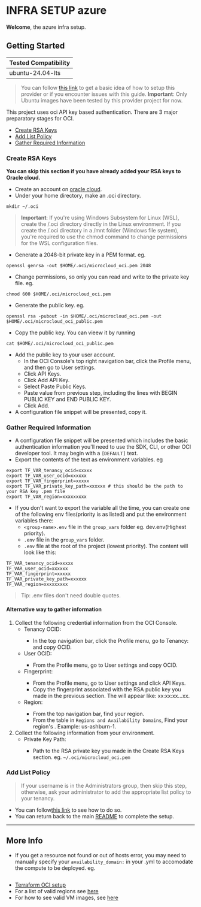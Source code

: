 # INFRA SETUP azure

**Welcome**, the azure infra setup.

## Getting Started

| Tested Compatibility|
| ------------------- |
| ubuntu-24.04-lts |

> You can follow [this link](https://docs.oracle.com/en-us/iaas/developer-tutorials/tutorials/tf-provider/01-summary.htm)
to get a basic idea of how to setup this provider or if you encounter issues with this guide.
> **Important**: Only Ubuntu images have been tested by this provider project for now.

This project uses oci API key based authentication.
There are 3 major preparatory stages for OCI.
- [Create RSA Keys](#create-rsa-keys)
- [Add List Policy](#add-list-policy)
- [Gather Required Information](#gather-required-information)

### Create RSA Keys
**You can skip this section if you have already added your RSA keys to Oracle cloud.**

- Create an account on [oracle cloud](https://www.oracle.com/cloud/).
- Under your home directory, make an .oci directory.
``` shell
mkdir ~/.oci
```
> **Important**: If you're using Windows Subsystem for Linux (WSL), create the /.oci directory directly in the Linux environment. If you create the /.oci directory in a /mnt folder (Windows file system), you're required to use the chmod command to change permissions for the WSL configuration files.

- Generate a 2048-bit private key in a PEM format.
eg.
``` shell
openssl genrsa -out $HOME/.oci/microcloud_oci.pem 2048
```
- Change permissions, so only you can read and write to the private key file.
eg.
``` shell
chmod 600 $HOME/.oci/microcloud_oci.pem
```
- Generate the public key.
eg.
```
openssl rsa -pubout -in $HOME/.oci/microcloud_oci.pem -out $HOME/.oci/microcloud_oci_public.pem
```
- Copy the public key. You can vieew it by running
``` shell
cat $HOME/.oci/microcloud_oci_public.pem
```
- Add the public key to your user account.
    * In the OCI Console's top right navigation bar, click the Profile menu, and then go to User settings.
    * Click API Keys.
    * Click Add API Key.
    * Select Paste Public Keys.
    * Paste value from previous step, including the lines with BEGIN PUBLIC KEY and END PUBLIC KEY.
    * Click Add.
- A configuration file snippet will be presented, copy it.

### Gather Required Information
- A configuration file snippet will be presented which includes the basic authentication information you'll
need to use the SDK, CLI, or other OCI developer tool. It may begin with a `[DEFAULT]` text.
- Export the contents of the text as environment variables. eg
``` shell
export TF_VAR_tenancy_ocid=xxxxx
export TF_VAR_user_ocid=xxxxxx
export TF_VAR_fingerprint=xxxxx
export TF_VAR_private_key_path=xxxxxx # this should be the path to your RSA key .pem file
export TF_VAR_region=xxxxxxxxx
```
- If you don't want to export the variable all the time, you can create one of the following env files(priority is as listed) and put the environment variables there:
    - `<group-name>.env` file in the `group_vars` folder eg. dev.env(Highest priority).
    - `.env` file in the `group_vars` folder.
    - `.env` file at the root of the project (lowest priority).
The content will look like this:
```
TF_VAR_tenancy_ocid=xxxxx
TF_VAR_user_ocid=xxxxxx
TF_VAR_fingerprint=xxxxx
TF_VAR_private_key_path=xxxxxx
TF_VAR_region=xxxxxxxxx
```
> Tip: .env files don't need double quotes.
#### Alternative way to gather information
1. Collect the following credential information from the OCI Console.
    - Tenancy OCID: <tenancy-ocid>
        * In the top navigation bar, click the Profile menu, go to Tenancy: <your-tenancy> and copy OCID.
    - User OCID: <user-ocid>
        * From the Profile menu, go to User settings and copy OCID.
    - Fingerprint: <fingerprint>
        * From the Profile menu, go to User settings and click API Keys.
        * Copy the fingerprint associated with the RSA public key you made in the previous section.
        The will appear like: xx:xx:xx...xx.
    - Region: <region-identifier>
        * From the top navigation bar, find your region.
        * From the table in `Regions and Availability Domains`, Find your region's <region-identifier>. Example: us-ashburn-1.
2. Collect the following information from your environment.
    - Private Key Path: <rsa-private-key-path>
        * Path to the RSA private key you made in the Create RSA Keys section.
        eg. `~/.oci/microcloud_oci.pem`


### Add List Policy
> If your username is in the Administrators group, then skip this step,
otherwise, ask your administrator to add the appropriate list policy to your tenancy.
- You can follow[this link](https://docs.oracle.com/en-us/iaas/developer-tutorials/tutorials/tf-provider/01-summary.htm#)
to see how to do so.
- You can return back to the main [README](../../README.md) to complete the setup.

___

## More Info
- If you get a resource not found or out of hosts error, you may need to manually specify your
`availability_domain:` in your <group-name>.yml to accomodate the compute to be deployed.
eg.
```

```
- [Terraform OCI setup](https://docs.oracle.com/en-us/iaas/developer-tutorials/tutorials/tf-provider/01-summary.htm)
- For a list of valid regions see [here](https://github.com/claranet/terraform-azurerm-regions/blob/master/regions.tf)
- For how to see valid VM images, see [here](https://learn.microsoft.com/en-us/azure/virtual-machines/linux/cli-ps-findimage)

